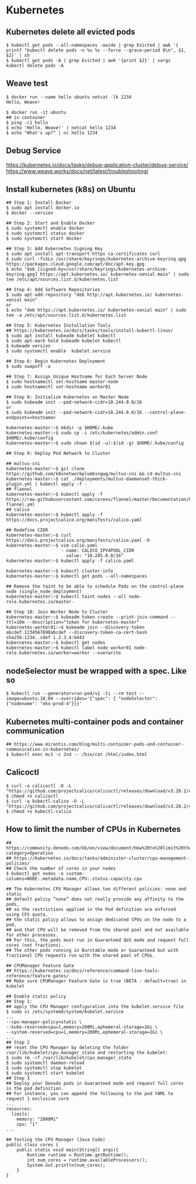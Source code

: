 Kubernetes
==========

## Kubernetes delete all evicted pods

    $ kubectl get pods --all-namespaces -owide | grep Evicted | awk '{ printf "kubectl delete pods -n %s %s --force --grace-period 0\n", $1, $2}' | sh
    $ kubectl get pods -A | grep Evicted | awk '{print $2}' | xargs kubectl delete pods -A

## Weave test

    $ docker run --name hello ubuntu netcat -lk 1234
    Hello, Weave!

    $ docker run -it ubuntu
    ## in container
    $ ping -c1 hello
    $ echo 'Hello, Weave!' | netcat hello 1234
    $ echo "What's up?" | nc hello 1234

## Debug Service

   https://kubernetes.io/docs/tasks/debug-application-cluster/debug-service/
   https://www.weave.works/docs/net/latest/troubleshooting/

## Install kubernetes (k8s) on Ubuntu

    ## Step 1: Install Docker
    $ sudo apt install docker.io
    $ docker --version

    ## Step 2: Start and Enable Docker
    $ sudo systemctl enable docker
    $ sudo systemctl status docker
    $ sudo systemctl start docker

    ## Step 3: Add Kubernetes Signing Key
    $ sudo apt install apt-transport-https ca-certificates curl
    $ sudo curl -fsSLo /usr/share/keyrings/kubernetes-archive-keyring.gpg https://packages.cloud.google.com/apt/doc/apt-key.gpg
    $ echo "deb [signed-by=/usr/share/keyrings/kubernetes-archive-keyring.gpg] https://apt.kubernetes.io/ kubernetes-xenial main" | sudo tee /etc/apt/sources.list.d/kubernetes.list

    ## Step 4: Add Software Repositories
    $ sudo apt-add-repository "deb http://apt.kubernetes.io/ kubernetes-xenial main"
    or
    $ echo "deb https://apt.kubernetes.io/ kubernetes-xenial main" | sudo tee -a /etc/apt/sources.list.d/kubernetes.list

    ## Step 5: Kubernetes Installation Tools
    ## https://kubernetes.io/docs/tasks/tools/install-kubectl-linux/
    $ sudo apt install kubeadm kubelet kubectl
    $ sudo apt-mark hold kubeadm kubelet kubectl
    $ kubeadm version
    $ sudo systemctl enable  kubelet.service

    ## Step 6: Begin Kubernetes Deployment
    $ sudo swapoff -a

    ## Step 7: Assign Unique Hostname for Each Server Node
    $ sudo hostnamectl set-hostname master-node
    $ sudo hostnamectl set-hostname worker01

    ## Step 8: Initialize Kubernetes on Master Node
    $ sudo kubeadm init --pod-network-cidr=10.244.0.0/16
    or
    $ sudo kubeadm init --pod-network-cidr=10.244.0.0/16 --control-plane-endpoint=<hostname>

    kubernetes-master:~$ mkdir -p $HOME/.kube
    kubernetes-master:~$ sudo cp -i /etc/kubernetes/admin.conf $HOME/.kube/config
    kubernetes-master:~$ sudo chown $(id -u):$(id -g) $HOME/.kube/config

    ## Step 9: Deploy Pod Network to Cluster

    ## multus-cni
    kubernetes-master:~$ git clone https://github.com/k8snetworkplumbingwg/multus-cni && cd multus-cni
    kubernetes-master:~$ cat ./deployments/multus-daemonset-thick-plugin.yml | kubectl apply -f -
    ## flannel
    kubernetes-master:~$ kubectl apply -f https://raw.githubusercontent.com/coreos/flannel/master/Documentation/kube-flannel.yml
    ## calico
    kubernetes-master:~$ kubectl apply -f https://docs.projectcalico.org/manifests/calico.yaml

    ## Redefine CIDR
    kubernetes-master:~$ curl https://docs.projectcalico.org/manifests/calico.yaml -O
    kubernetes-master:~$ vim calio.yaml
                         - name: CALICO_IPV4POOL_CIDR
                           value: "10.245.0.0/16"
    kubernetes-master:~$ kubectl apply -f calico.yaml

    kubernetes-master:~$ kubectl cluster-info
    kubernetes-master:~$ kubectl get pods --all-namespaces

    ## Remove the taint to be able to schedule Pods on the control-plane node (single_node_deployment)
    kubernetes-master:~$ kubectl taint nodes --all node-role.kubernetes.io/master-

    ## Step 10: Join Worker Node to Cluster
    kubernetes-master:~$ kubeadm token create --print-join-command --ttl=10m --description="token for kubernetes-master"
    kubernetes-worker01:~$ kubeadm join --discovery-token abcdef.1234567890abcdef --discovery-token-ca-cert-hash sha256:1234..cdef 1.2.3.4:6443
    kubernetes-master:~$ kubectl get nodes
    kubernetes-master:~$ kubectl label node worker01 node-role.kubernetes.io/worker=worker --overwrite

## nodeSelector must be wrapped with a spec. Like so

    $ kubectl run --generator=run-pod/v1 -ti --rm test --image=ubuntu:18.04 --overrides='{"spec": { "nodeSelector": {"nodename": "eks-prod-4"}}}'

## Kubernetes multi-container pods and container communication

    ## https://www.mirantis.com/blog/multi-container-pods-and-container-communication-in-kubernetes/
    $ kubectl exec mc1 -c 2nd -- /bin/cat /html/index.html

## Calicoctl

    $ curl -o calicoctl -O -L  "https://github.com/projectcalico/calicoctl/releases/download/v3.20.2/calicoctl"
    $ chmod +x calicoctl
    $ curl -o kubectl-calico -O -L  "https://github.com/projectcalico/calicoctl/releases/download/v3.20.2/calicoctl"
    $ chmod +x kubectl-calico

## How to limit the number of CPUs in Kubernetes

    ## https://community.denodo.com/kb/en/view/document/How%20to%20limit%20the%20number%20of%20CPUs%20in%20Kubernetes?category=Operation
    ## https://kubernetes.io/docs/tasks/administer-cluster/cpu-management-policies/
    ## Check the number of cores in your nodes
    $ kubectl get nodes -o custom-columns=NODE:.metadata.name,CPU:.status.capacity.cpu

    ## The Kubernetes CPU Manager allows two different policies: none and static
    ## default policy “none” does not really provide any affinity to the pods,
    ## so the restrictions applied in the Pod definition are enforced using CFS quota.
    ## the static policy allows to assign dedicated CPUs on the node to a pod,
    ## and that CPU will be removed from the shared pool and not available for other processes.
    ## For this, the pods must run in Guaranteed QoS mode and request full cores (not fractions).
    ## The other pods running in Burstable mode or Guaranteed but with fractional CPU requests run with the shared pool of CPUs.

    ## CPUManager Feature Gate
    ## https://kubernetes.io/docs/reference/command-line-tools-reference/feature-gates/
    ## Make sure CPUManager Feature Gate is true (BETA - default=true) in kubelet

    ## Enable static policy
    ## Step 1:
    ## apply the CPU Manager configuration into the kubelet.service file
    $ sudo vi /etc/systemd/system/kubelet.service
    ...
    --cpu-manager-policy=static \
    --kube-reserved=cpu=1,memory=200Mi,ephemeral-storage=1Gi \
    --system-reserved=cpu=1,memory=200Mi,ephemeral-storage=1Gi \
    ...
    ## Step 2
    ## reset the CPU Manager by deleting the folder /var/lib/kubelet/cpu_manager_state and restarting the kubelet:
    $ sudo rm -rf /var/lib/kubelet/cpu_manager_state
    $ sudo systemctl daemon-reload
    $ sudo systemctl stop kubelet
    $ sudo systemctl start kubelet
    ## Step 3
    ## Deploy your Denodo pods in Guaranteed mode and request full cores in the pod definition.
    ## For instance, you can append the following to the pod YAML to request 1 exclusive core
    ...
    resources:
      limits:
        memory: "2000Mi"
        cpu: "1"
    ...

    ## Testing the CPU Manager (Java Code)
    public class cores {
        public static void main(String[] args){
            Runtime runtime = Runtime.getRuntime();
            int num_cores = runtime.availableProcessors();
            System.out.println(num_cores);
        }
    }
